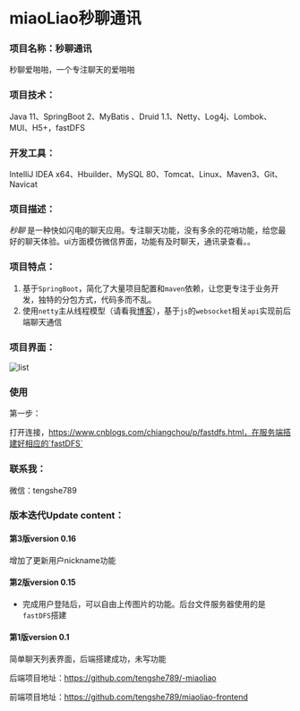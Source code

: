 # miaoLiao秒聊通讯

### 项目名称：秒聊通讯

秒聊爱啪啪，一个专注聊天的爱啪啪

### 项目技术：

Java 11、SpringBoot 2、MyBatis 、Druid 1.1、Netty、Log4j、Lombok、MUI、H5+，fastDFS

### 开发工具：

IntelliJ IDEA  x64、Hbuilder、MySQL 80、Tomcat、Linux、Maven3、Git、Navicat

### 项目描述：

*秒聊* 是一种快如闪电的聊天应用。专注聊天功能，没有多余的花哨功能，给您最好的聊天体验。ui方面模仿微信界面，功能有及时聊天，通讯录查看。。

### 项目特点：

1. 基于`SpringBoot`，简化了大量项目配置和`maven`依赖，让您更专注于业务开发，独特的分包方式，代码多而不乱。
2. 使用`netty`主从线程模型（请看我[博客](https://blog.tengshe789.tech/2018/08/25/io%E6%A8%A1%E5%9E%8B/#more)），基于`js`的`websocket`相关`api`实现前后端聊天通信

### 项目界面：

![list](http://resume.tengshe789.tech/static/im.jpg)

### 使用

第一步：

打开连接，https://www.cnblogs.com/chiangchou/p/fastdfs.html，在服务端搭建好相应的`fastDFS`



### 联系我：

微信：tengshe789

### 版本迭代Update content：

#### 第3版version 0.16

增加了更新用户nickname功能

#### 第2版version 0.15

+ 完成用户登陆后，可以自由上传图片的功能。后台文件服务器使用的是`fastDFS`搭建

#### 第1版version 0.1

简单聊天列表界面，后端搭建成功，未写功能

后端项目地址：https://github.com/tengshe789/-miaoliao

前端项目地址：https://github.com/tengshe789/miaoliao-frontend

